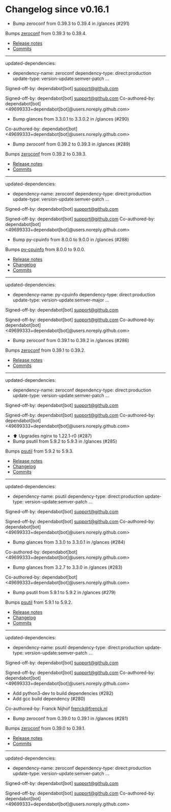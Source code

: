 # Changelog since v0.16.1
- Bump zeroconf from 0.39.3 to 0.39.4 in /glances (#291)

Bumps [zeroconf](https://github.com/jstasiak/python-zeroconf) from 0.39.3 to 0.39.4.
- [Release notes](https://github.com/jstasiak/python-zeroconf/releases)
- [Commits](https://github.com/jstasiak/python-zeroconf/compare/0.39.3...0.39.4)

---
updated-dependencies:
- dependency-name: zeroconf
  dependency-type: direct:production
  update-type: version-update:semver-patch
...

Signed-off-by: dependabot[bot] <support@github.com>

Signed-off-by: dependabot[bot] <support@github.com>
Co-authored-by: dependabot[bot] <49699333+dependabot[bot]@users.noreply.github.com> 
- Bump glances from 3.3.0.1 to 3.3.0.2 in /glances (#290)

Co-authored-by: dependabot[bot] <49699333+dependabot[bot]@users.noreply.github.com> 
- Bump zeroconf from 0.39.2 to 0.39.3 in /glances (#289)

Bumps [zeroconf](https://github.com/jstasiak/python-zeroconf) from 0.39.2 to 0.39.3.
- [Release notes](https://github.com/jstasiak/python-zeroconf/releases)
- [Commits](https://github.com/jstasiak/python-zeroconf/compare/0.39.2...0.39.3)

---
updated-dependencies:
- dependency-name: zeroconf
  dependency-type: direct:production
  update-type: version-update:semver-patch
...

Signed-off-by: dependabot[bot] <support@github.com>

Signed-off-by: dependabot[bot] <support@github.com>
Co-authored-by: dependabot[bot] <49699333+dependabot[bot]@users.noreply.github.com> 
- Bump py-cpuinfo from 8.0.0 to 9.0.0 in /glances (#288)

Bumps [py-cpuinfo](https://github.com/workhorsy/py-cpuinfo) from 8.0.0 to 9.0.0.
- [Release notes](https://github.com/workhorsy/py-cpuinfo/releases)
- [Changelog](https://github.com/workhorsy/py-cpuinfo/blob/master/ChangeLog)
- [Commits](https://github.com/workhorsy/py-cpuinfo/compare/v8.0.0...v9.0.0)

---
updated-dependencies:
- dependency-name: py-cpuinfo
  dependency-type: direct:production
  update-type: version-update:semver-major
...

Signed-off-by: dependabot[bot] <support@github.com>

Signed-off-by: dependabot[bot] <support@github.com>
Co-authored-by: dependabot[bot] <49699333+dependabot[bot]@users.noreply.github.com> 
- Bump zeroconf from 0.39.1 to 0.39.2 in /glances (#286)

Bumps [zeroconf](https://github.com/jstasiak/python-zeroconf) from 0.39.1 to 0.39.2.
- [Release notes](https://github.com/jstasiak/python-zeroconf/releases)
- [Commits](https://github.com/jstasiak/python-zeroconf/compare/0.39.1...0.39.2)

---
updated-dependencies:
- dependency-name: zeroconf
  dependency-type: direct:production
  update-type: version-update:semver-patch
...

Signed-off-by: dependabot[bot] <support@github.com>

Signed-off-by: dependabot[bot] <support@github.com>
Co-authored-by: dependabot[bot] <49699333+dependabot[bot]@users.noreply.github.com> 
- ⬆️ Upgrades nginx to 1.22.1-r0 (#287) 
- Bump psutil from 5.9.2 to 5.9.3 in /glances (#285)

Bumps [psutil](https://github.com/giampaolo/psutil) from 5.9.2 to 5.9.3.
- [Release notes](https://github.com/giampaolo/psutil/releases)
- [Changelog](https://github.com/giampaolo/psutil/blob/master/HISTORY.rst)
- [Commits](https://github.com/giampaolo/psutil/compare/release-5.9.2...release-5.9.3)

---
updated-dependencies:
- dependency-name: psutil
  dependency-type: direct:production
  update-type: version-update:semver-patch
...

Signed-off-by: dependabot[bot] <support@github.com>

Signed-off-by: dependabot[bot] <support@github.com>
Co-authored-by: dependabot[bot] <49699333+dependabot[bot]@users.noreply.github.com> 
- Bump glances from 3.3.0 to 3.3.0.1 in /glances (#284)

Co-authored-by: dependabot[bot] <49699333+dependabot[bot]@users.noreply.github.com> 
- Bump glances from 3.2.7 to 3.3.0 in /glances (#283)

Co-authored-by: dependabot[bot] <49699333+dependabot[bot]@users.noreply.github.com> 
- Bump psutil from 5.9.1 to 5.9.2 in /glances (#279)

Bumps [psutil](https://github.com/giampaolo/psutil) from 5.9.1 to 5.9.2.
- [Release notes](https://github.com/giampaolo/psutil/releases)
- [Changelog](https://github.com/giampaolo/psutil/blob/master/HISTORY.rst)
- [Commits](https://github.com/giampaolo/psutil/compare/release-5.9.1...release-5.9.2)

---
updated-dependencies:
- dependency-name: psutil
  dependency-type: direct:production
  update-type: version-update:semver-patch
...

Signed-off-by: dependabot[bot] <support@github.com>

Signed-off-by: dependabot[bot] <support@github.com>
Co-authored-by: dependabot[bot] <49699333+dependabot[bot]@users.noreply.github.com> 
- Add python3-dev to build dependencies (#282) 
- Add gcc build dependency (#280)

Co-authored-by: Franck Nijhof <frenck@frenck.nl> 
- Bump zeroconf from 0.39.0 to 0.39.1 in /glances (#281)

Bumps [zeroconf](https://github.com/jstasiak/python-zeroconf) from 0.39.0 to 0.39.1.
- [Release notes](https://github.com/jstasiak/python-zeroconf/releases)
- [Commits](https://github.com/jstasiak/python-zeroconf/compare/0.39.0...0.39.1)

---
updated-dependencies:
- dependency-name: zeroconf
  dependency-type: direct:production
  update-type: version-update:semver-patch
...

Signed-off-by: dependabot[bot] <support@github.com>

Signed-off-by: dependabot[bot] <support@github.com>
Co-authored-by: dependabot[bot] <49699333+dependabot[bot]@users.noreply.github.com> 
